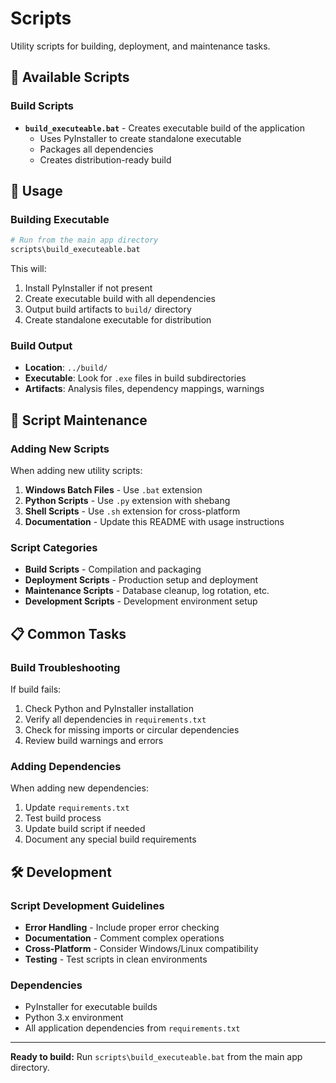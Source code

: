# Scripts

Utility scripts for building, deployment, and maintenance tasks.

## 📁 Available Scripts

### Build Scripts
- **`build_executeable.bat`** - Creates executable build of the application
  - Uses PyInstaller to create standalone executable
  - Packages all dependencies
  - Creates distribution-ready build

## 🚀 Usage

### Building Executable
```bash
# Run from the main app directory
scripts\build_executeable.bat
```

This will:
1. Install PyInstaller if not present
2. Create executable build with all dependencies
3. Output build artifacts to `build/` directory
4. Create standalone executable for distribution

### Build Output
- **Location**: `../build/`
- **Executable**: Look for `.exe` files in build subdirectories
- **Artifacts**: Analysis files, dependency mappings, warnings

## 🔧 Script Maintenance

### Adding New Scripts
When adding new utility scripts:

1. **Windows Batch Files** - Use `.bat` extension
2. **Python Scripts** - Use `.py` extension with shebang
3. **Shell Scripts** - Use `.sh` extension for cross-platform
4. **Documentation** - Update this README with usage instructions

### Script Categories
- **Build Scripts** - Compilation and packaging
- **Deployment Scripts** - Production setup and deployment
- **Maintenance Scripts** - Database cleanup, log rotation, etc.
- **Development Scripts** - Development environment setup

## 📋 Common Tasks

### Build Troubleshooting
If build fails:
1. Check Python and PyInstaller installation
2. Verify all dependencies in `requirements.txt`
3. Check for missing imports or circular dependencies
4. Review build warnings and errors

### Adding Dependencies
When adding new dependencies:
1. Update `requirements.txt`
2. Test build process
3. Update build script if needed
4. Document any special build requirements

## 🛠️ Development

### Script Development Guidelines
- **Error Handling** - Include proper error checking
- **Documentation** - Comment complex operations
- **Cross-Platform** - Consider Windows/Linux compatibility
- **Testing** - Test scripts in clean environments

### Dependencies
- PyInstaller for executable builds
- Python 3.x environment
- All application dependencies from `requirements.txt`

---

**Ready to build:** Run `scripts\build_executeable.bat` from the main app directory.
